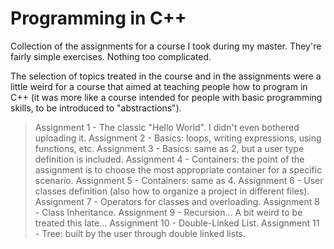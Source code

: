 # Programming in C++

Collection of the assignments for a course I took during my master. They're fairly simple exercises. Nothing too complicated.

The selection of topics treated in the course and in the assignments were a little weird for a course that aimed at teaching people how to program in C++ (it was more like a course intended for people with basic programming skills, to be introduced to "abstractions").

> Assignment 1  - The classic "Hello World". I didn't even bothered uploading it.
> Assignment 2  - Basics: loops, writing expressions, using functions, etc.
> Assignment 3  - Basics: same as 2, but a user type definition is included.
> Assignment 4  - Containers: the point of the assignment is to choose the most appropriate container for a specific scenario.
> Assignment 5  - Containers: same as 4.
> Assignment 6  - User classes definition (also how to organize a project in different files).
> Assignment 7  - Operators for classes and overloading.
> Assignment 8  - Class Inheritance.
> Assignment 9  - Recursion... A bit weird to be treated this late...
> Assignment 10 - Double-Linked List.
> Assignment 11 - Tree: built by the user through double linked lists.
